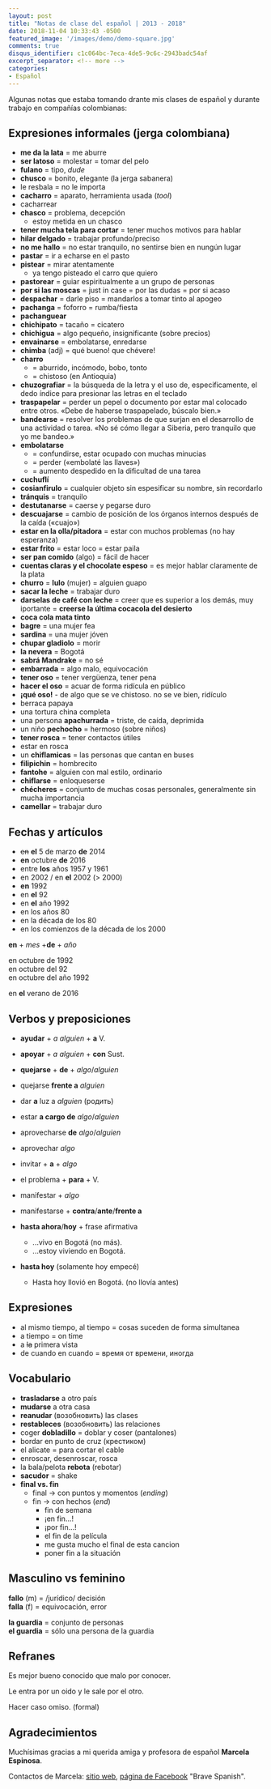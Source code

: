 ```yaml
---
layout: post
title: "Notas de clase del español | 2013 - 2018"
date: 2018-11-04 10:33:43 -0500
featured_image: '/images/demo/demo-square.jpg'
comments: true
disqus_identifier: c1c064bc-7eca-4de5-9c6c-2943badc54af
excerpt_separator: <!-- more -->
categories: 
- Español
---
```


Algunas notas que estaba tomando drante mis clases de español y durante trabajo en compañías colombianas:

<!-- more -->

## Expresiones informales (jerga colombiana)

* **me da la lata** = me aburre
* **ser latoso** = molestar = tomar del pelo
* **fulano** = tipo, *dude*
* **chusco** = bonito, elegante (la jerga sabanera)
* le resbala = no le importa
* **cacharro** = aparato, herramienta usada (*tool*)
* cacharrear
* **chasco** = problema, decepción
    * estoy metida en un chasco
* **tener mucha tela para cortar** = tener muchos motivos para hablar
* **hilar delgado** = trabajar profundo/preciso
* **no me hallo** = no estar tranquilo, no sentirse bien en nungún lugar
* **pastar** = ir a echarse en el pasto
* **pistear** = mirar atentamente
    * ya tengo pisteado el carro que quiero
* **pastorear** = guiar espiritualmente a un grupo de personas
* **por si las moscas** = just in case = por las dudas = por si acaso
* **despachar** = darle piso  = mandarlos a tomar tinto al apogeo
* **pachanga** = foforro = rumba/fiesta
* **pachanguear**
* **chichipato** = tacaño = cicatero
* **chichigua** = algo pequeño, insignificante (sobre precios)
* **envainarse** = embolatarse, enredarse
* **chimba** (adj) = qué bueno! que chévere!
* **charro** 
    * = aburrido, incómodo, bobo, tonto
    * = chistoso (en Antioquia)
* **chuzografiar** = la búsqueda de la letra y el uso de, especificamente, el dedo índice para presionar las letras en el teclado
* **traspapelar** = perder un pepel o documento por estar mal colocado entre otros. «Debe de haberse traspapelado, búscalo bien.»
* **bandearse** = resolver los problemas de que surjan en el desarrollo de una actividad o tarea. «No sé cómo llegar a Siberia, pero tranquilo que yo me bandeo.»
* **embolatarse**
    * = confundirse, estar ocupado con muchas minucias
    * = perder («embolaté las llaves»)
    * = aumento despedido en la dificultad de una tarea
* **cuchuflí**
* **cosianfirulo** = cualquier objeto sin espesificar su nombre, sin recordarlo
* **tránquis** = tranquilo
* **destutanarse** = caerse y pegarse duro
* **descuajarse** = cambio de posición de los órganos internos después de la caída («cuajo»)
* **estar en la olla/pitadora** = estar con muchos problemas (no hay esperanza)
* **estar frito** = estar loco = estar paila
* **ser pan comido** (algo) = fácil de hacer
* **cuentas claras y el chocolate espeso** = es mejor hablar claramente de la plata
* **churro** = **lulo** (mujer) = alguien guapo
* **sacar la leche** = trabajar duro
* **darselas de café con leche** = creer que es superior a los demás, muy iportante = **creerse la última cocacola del desierto**
* **coca cola mata tinto**
* **bagre** = una mujer fea
* **sardina** = una mujer jóven
* **chupar gladiolo** = morir
* **la nevera** = Bogotá
* **sabrá Mandrake** = no sé
* **embarrada** = algo malo, equivocación
* **tener oso** = tener vergüenza, tener pena
* **hacer el oso** = acuar de forma ridícula en público
* **¡qué oso!** - de algo que se ve chistoso. no se ve bien, ridículo
* berraca papaya
* una tortura china completa
* una persona **apachurrada** = triste, de caída, deprimida
* un niño **pechocho** = hermoso (sobre niños)
* **tener rosca** = tener contactos útiles
* estar en rosca
* un **chiflamicas** = las personas que cantan en buses
* **filipichin** = hombrecito
* **fantohe** = alguien con mal estilo, ordinario
* **chiflarse** = enloqueserse
* **chécheres** = conjunto de muchas cosas personales, generalmente sin mucha importancia
* **camellar** = trabajar duro

## Fechas y artículos

* ~~en~~ **el** 5 de marzo **de** 2014
* **en** octubre **de** 2016
* entre **los** años 1957 y 1961
* en 2002 / en **el** 2002 (> 2000)
* **en** 1992
* en **el** 92
* en **el** año 1992
* en los años 80
* en la década de los 80
* en los comienzos de la década de los 2000

**en** + *mes* +**de** + *año*

en octubre de 1992 <br>
en octubre del 92 <br>
en octubre del año 1992 <br>

en **el** verano de 2016

## Verbos y preposiciones

* **ayudar** + *a alguien* + **a** V.
* **apoyar** + *a alguien* + **con** Sust.
* **quejarse** + **de** + *algo*/*alguien*
* quejarse **frente a** *alguien*
* dar **a** luz a *alguien* (родить)
* estar **a cargo de** *algo*/*alguien*
* aprovecharse **de** *algo*/*alguien*
* aprovechar *algo*
* invitar + **a** + *algo*
* el problema + **para** + V.
* manifestar + *algo*
* manifestarse + **contra**/**ante**/**frente a**


* **hasta ahora**/**hoy** + frase afirmativa
    * ...vivo en Bogotá (no más).
    * ...estoy viviendo en Bogotá.
* **hasta hoy** (solamente hoy empecé)
    * Hasta hoy llovió en Bogotá. (no llovía antes)

## Expresiones

* al mismo tiempo, al tiempo = cosas suceden de forma simultanea
* a tiempo = on time
* a ~~la~~ primera vista
* de cuando en cuando = время от времени, иногда

## Vocabulario

* **trasladarse** a otro país
* **mudarse** a otra casa
* **reanudar** (возобновить) las clases
* **restableces** (возобновить) las relaciones
* coger **dobladillo** = doblar y coser (pantalones)
* bordar en punto de cruz (крестиком)
* el alicate = para cortar el cable
* enroscar, desenroscar, rosca
* la bala/pelota **rebota** (rebotar)
* **sacudor** = shake
* **final vs. fin**
    * final -> con puntos y momentos (*ending*) <br>
    * fin -> con hechos (*end*) 
        * fin de semana
        * ¡en fin...!
        * ¡por fin...!
        * el fin de la película
        * me gusta mucho el final de esta cancion
        * poner fin a la situación

## Masculino vs feminino

**fallo** (m) = /jurídico/ decisión <br>
**falla** (f) = equivocación, error

**la guardia** = conjunto de personas <br>
**el guardia** = sólo una persona de la guardia

## Refranes

Es mejor bueno conocido que malo por conocer.

Le entra por un oido y le sale por el otro.

Hacer caso omiso. (formal)


## Agradecimientos

Muchísimas gracias a mi querida amiga y profesora de español **Marcela Espinosa**.

Contactos de Marcela: [sitio web](https://bravespanish.com/acerca-de/contactame/),
[página de Facebook](https://www.facebook.com/bravespanish/) "Brave Spanish".